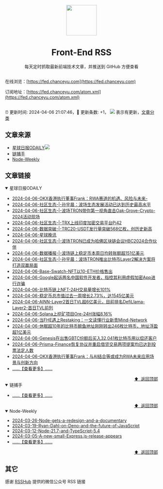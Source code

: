 <div align="center"><img width="100" src="/assets/rss.gif" /><h1>Front-End RSS</h1>
每天定时抓取最新前端技术文章，并推送到 GitHub 方便查看
</div>

## 

在线浏览：[https://fed.chanceyu.com](https://fed.chanceyu.com)

订阅地址：[https://fed.chanceyu.com/atom.xml](https://fed.chanceyu.com/atom.xml) 

##

:alarm_clock: 更新时间: 2024-04-06 21:07:46，:rocket: 更新条数: +1， ![](/assets/dot.png) 表示有更新，[文章分类](/TAGS.md)

## 文章来源

- [星球日报ODAILY](#星球日报odaily)![](/assets/dot.png)   
- [链捕手](#链捕手)  
- [Node-Weekly](#node-weekly)  

## 文章链接

<details open>
<summary id="星球日报odaily">
 星球日报ODAILY
</summary>


- [2024-04-06-OKX香港执行董事Frank：RWA赛道的机遇、风险与未来-](https://www.odaily.news/post/5194349)  
- [2024-04-06-社区生态-|-​孙宇晨：波场生态发展活动已达到历史最高水平](https://www.odaily.news/post/5194345)  
- [2024-04-06-社区生态-|-波场TRON带你第一视角直击Oak-Grove-Crypto-2024活动现场](https://www.odaily.news/post/5194348)  
- [2024-04-06-社区生态-|-TRX上线印度加密交易平台Pi42](https://www.odaily.news/post/5194347)  
- [2024-04-06-数据突破-|-TRC20-USDT发行量突破568亿枚，创历史新高](https://www.odaily.news/post/5194346)  
- [2024-04-06-星球晚讯](https://www.odaily.news/newsflash/362987)  
- [2024-04-06-社区生态-|-波场TRON已成为哈佛区块链会议HBC2024合作伙伴](https://www.odaily.news/post/5194344)  
- [2024-04-06-数据播报-|-波场链上稳定币本周日均转账额超151亿美元](https://www.odaily.news/post/5194343)  
- [2024-04-06-社区生态-|-​孙宇晨：波场TRON推出比特币Layer2解决方案将打造双赢局面](https://www.odaily.news/post/5194342)  
- [2024-04-06-Base-Swatch-NFT以10-ETH价格售出](https://www.odaily.news/newsflash/362986)  
- [2024-04-06-Google起诉两名中国软件开发者，指控其利用虚假加密App进行诈骗](https://www.odaily.news/newsflash/362985)  
- [2024-04-06-比特币链上NFT-24H交易量增长101%](https://www.odaily.news/newsflash/362984)  
- [2024-04-06-稳定币总市值过去一周增长2.73%，达1545亿美元](https://www.odaily.news/newsflash/362983)  
- [2024-04-06-AINN-Layer2首日TVL超6亿美元，目前排名DefiLlama-Layer2-首日TVL前列](https://www.odaily.news/newsflash/362981)  
- [2024-04-06-Solana上挖矿项目Ore-24H涨幅8.16%](https://www.odaily.news/newsflash/362980)  
- [2024-04-06-当FHE遇上Restaking：一文读懂行业新贵Mind-Network](https://www.odaily.news/post/5194337)  
- [2024-04-06-休眠超10年的比特币鲸鱼地址刚刚转出246枚比特币，地址浮盈超1亿美元](https://www.odaily.news/newsflash/362979)  
- [2024-04-06-Genesis在出售GBTC份额后买入32,041枚比特币用以偿还客户](https://www.odaily.news/newsflash/362978)  
- [2024-04-06-Prisma-Finance恢复协议并重启借贷交易两项提案均已达到投票法定人数](https://www.odaily.news/newsflash/362977)  
- [2024-04-06-OKX香港执行董事Frank：与AI结合等或成为RWA未来应用场景与创新方向](https://www.odaily.news/newsflash/362976)  
- [......【查看更多】......](/details/星球日报ODAILY.md)

<div align="right"><a href="#文章来源">⬆ &nbsp;返回顶部</a></div>
</details>

<details open>
<summary id="链捕手">
 链捕手
</summary>


- [......【查看更多】......](/details/链捕手.md)

<div align="right"><a href="#文章来源">⬆ &nbsp;返回顶部</a></div>
</details>

<details open>
<summary id="node-weekly">
 Node-Weekly
</summary>


- [2024-03-26-Node-gets-a-redesign-and-a-documentary](https://nodeweekly.com/issues/526)  
- [2024-03-19-Ryan-Dahl-on-Deno-and-the-future-of-JavaScript](https://nodeweekly.com/issues/525)  
- [2024-03-12-Node-21.7-and-TypeScript-5.4](https://nodeweekly.com/issues/524)  
- [2024-03-05-A-new-small-Express.js-release-appears](https://nodeweekly.com/issues/523)  
- [......【查看更多】......](/details/Node-Weekly.md)

<div align="right"><a href="#文章来源">⬆ &nbsp;返回顶部</a></div>
</details>


## 其它
感谢 [RSSHub](https://github.com/DIYgod/RSSHub) 提供的微信公众号 RSS 链接
